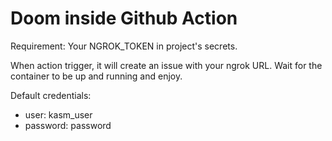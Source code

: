 # Doom inside Github Action

Requirement: Your NGROK_TOKEN in project's secrets.

When action trigger, it will create an issue with your ngrok URL.
Wait for the container to be up and running and enjoy.

Default credentials:
- user: kasm_user
- password: password
